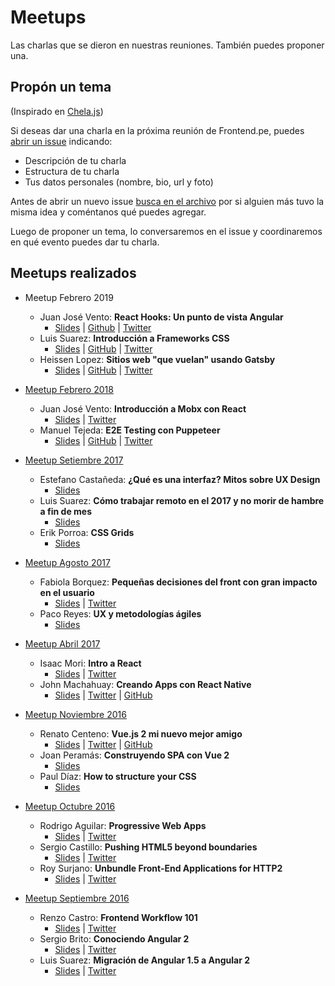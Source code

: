 # Meetups

Las charlas que se dieron en nuestras reuniones. También puedes proponer una.

## Propón un tema

(Inspirado en [Chela.js](https://github.com/javascriptmx/chelajs/wiki))

Si deseas dar una charla en la próxima reunión de Frontend.pe, puedes [abrir un issue](https://github.com/Frontendpe/meetups/issues/new) indicando:

* Descripción de tu charla
* Estructura de tu charla
* Tus datos personales (nombre, bio, url y foto)

Antes de abrir un nuevo issue [busca en el archivo](https://github.com/Frontendpe/meetups/issues?utf8=✓&q=) por si alguien más tuvo la misma idea y coméntanos qué puedes agregar.

Luego de proponer un tema, lo conversaremos en el issue y coordinaremos en qué evento puedes dar tu charla.

## Meetups realizados

* Meetup Febrero 2019
  * Juan José Vento: **React Hooks: Un punto de vista Angular**
    * [Slides](https://docs.google.com/presentation/d/1Mym04S08sR-5xfE3lB2POKTHdP8836VtlCVO-mTq68g) | [Github](https://github.com/jjvsevilla/react-hooks) | [Twitter](https://twitter.com/jjvsevilla)
  * Luis Suarez: **Introducción a Frameworks CSS**
    * [Slides](https://1drv.ms/p/s!Ak0qMyB98U_dc7AXiQjSs9cQVQ0) | [GitHub](https://github.com/luchotess) | [Twitter](https://twitter.com/luchotess)
  * Heissen Lopez: **Sitios web "que vuelan" usando Gatsby**
    * [Slides](https://docs.google.com/presentation/d/1X7JFMOgfkaK2IZwHV0lvQv0Bm_oRbo2FszHfmdIRokg) | [GitHub](https://github.com/heilop) | [Twitter](https://twitter.com/heilop)

* [Meetup Febrero 2018](https://www.eventbrite.com/e/frontendpe-meetup-febrero-tickets-42906438312)
  * Juan José Vento: **Introducción a Mobx con React**
    * [Slides](http://slides.com/jjvsevilla/introduccion-a-mobx-y-react/fullscreen#/) | [Twitter](https://twitter.com/jjvsevilla)
  * Manuel Tejeda: **E2E Testing con Puppeteer**
    * [Slides](https://docs.google.com/presentation/d/1jyXBsP_gUbn-EyQaMCEocFkVPuDy6XZvDun1127u9vQ) | [GitHub](https://github.com/matedeilo/puppeteer-expo) | [Twitter](https://twitter.com/matedeilo)

* [Meetup Setiembre 2017](https://www.eventbrite.com/e/frontendpe-meetup-setiembre-tickets-38158581344)
  * Estefano Castañeda: **¿Qué es una interfaz? Mitos sobre UX Design**
    * [Slides](https://drive.google.com/file/d/0B1GSvAe2ggaMUGpDMkZKVXNZTnc/view?usp=sharing)
  * Luis Suarez: **Cómo trabajar remoto en el 2017 y no morir de hambre a fin de mes**
    * [Slides](https://drive.google.com/file/d/0B1GSvAe2ggaMME1KNDdYU3RDRzg/view?usp=sharing)
  * Erik Porroa: **CSS Grids**
    * [Slides](https://drive.google.com/file/d/0B1GSvAe2ggaMdzRVZUxlRWVqUVk/view?usp=sharing)
    
* [Meetup Agosto 2017](https://www.eventbrite.com/e/frontendpe-meetup-agosto-tickets-37319888792)
  * Fabiola Borquez: **Pequeñas decisiones del front con gran impacto en el usuario**
    * [Slides](https://drive.google.com/file/d/0Bx0yn-a3temAVVZuSHpxSkJiUVE/view?usp=sharing) | [Twitter](https://twitter.com/fabi_borquez)
  * Paco Reyes: **UX y metodologías ágiles**
    * [Slides](https://drive.google.com/file/d/0Bx0yn-a3temAM2dWSndyZ0lvQVE/view?usp=sharing)
    
* [Meetup Abril 2017](https://www.eventbrite.com/e/frontendpe-meetup-abril-registration-33879929782)
  * Isaac Mori: **Intro a React**
    * [Slides](http://slides.com/isaacluismoriguerra/deck#/) | [Twitter](https://twitter.com/lueimg)
  * John Machahuay: **Creando Apps con React Native**
    * [Slides](http://slides.com/johnprog/react-native-webinar-18#/) | [Twitter](https://twitter.com/Johnp_js) | [GitHub](https://github.com/JohnProg)
    
* [Meetup Noviembre 2016](https://www.eventbrite.com/e/frontendpe-meetup-noviembre-tickets-29416828526)
  * Renato Centeno: **Vue.js 2 mi nuevo mejor amigo**
    * [Slides](https://speakerdeck.com/elnato/vue-dot-js-2-mi-nuevo-mejor-amigo-frontend-dot-pe-3er-meetup) | [Twitter](https://twitter.com/hellorenato) | [GitHub](https://github.com/elnato)
  * Joan Peramás: **Construyendo SPA con Vue 2**
    * [Slides](https://drive.google.com/file/d/0Bx0yn-a3temAeUFJZW9GaERfLUk/view?usp=sharing)
  * Paul Díaz: **How to structure your CSS**
    * [Slides](https://github.com/paulrrdiaz/how-to-structure-your-css)

* [Meetup Octubre 2016](https://www.eventbrite.com/e/frontendpe-meetup-octubre-tickets-28484190982)
  * Rodrigo Aguilar: **Progressive Web Apps**
    * [Slides](https://www.dropbox.com/s/gr16u27gutmki67/Progressive%20Web%20Apps.pdf?dl=0) | [Twitter](https://twitter.com/rod_nato)
  * Sergio Castillo: **Pushing HTML5 beyond boundaries**
    * [Slides](http://www.slideshare.net/scyrizales/pushing-html5-beyond-boundaries) | [Twitter](https://twitter.com/scyrizales)
  * Roy Surjano: **Unbundle Front-End Applications for HTTP2**
    * [Slides](http://slides.com/rsurjano/unbundle-frontend-applications-for-http2#/) | [Twitter](http://twitter.com/rsurjano)

* [Meetup Septiembre 2016](https://www.eventbrite.com/e/frontendpe-meetup-septiembre-tickets-27797278408)
  * Renzo Castro: **Frontend Workflow 101**
    * [Slides](https://renzocastro.github.io/talks/2016/front-end-workflow-101/) | [Twitter](https://twitter.com/otakurzo)
  * Sergio Brito: **Conociendo Angular 2**
    * [Slides](http://www.slideshare.net/yacaFx/conociendo-angular-2) | [Twitter](https://twitter.com/yacafx)
  * Luis Suarez: **Migración de Angular 1.5 a Angular 2**
    * [Slides](https://docs.google.com/presentation/d/1_BrLAAwEoyjxA-_nW6FEErMgkvCSvb4hIAfcWGyQ65g/edit) | [Twitter](https://twitter.com/luchotess)
